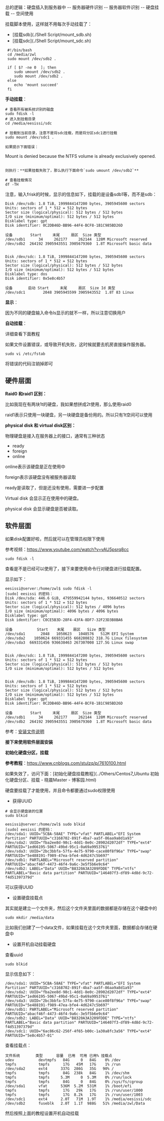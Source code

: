 总的逻辑：硬盘插入到服务器中 -- 服务器硬件识别 -- 服务器软件识别 -- 硬盘挂载 -- 空间使用

挂载脚本使用，这样就不用每次手动挂载了：

- [挂载sdb](./Shell Script/mount_sdb.sh)
- [挂载sdc](./Shell Script/mount_sdc.sh)

```
 #!/bin/bash
 cd /media/zwl
 sudo mount /dev/sdb2 .

 if [ $? -ne 0  ]; then
    sudo umount /dev/sdb2 .
    sudo mount /dev/sdb2 .
 else
    echo 'mount succeed'
 fi
```

**手动挂载**：

```
# 查看所有被系统识别的磁盘
sudo fdisk -l
# 进入到挂载目录
cd /media/eesissi/sdc

# 挂载到当前目录，注意不是将sdc挂载，而是将分区sdc1进行挂载
sudo mount /dev/sdc1 .

如果提示下面错误：
```
Mount is denied because the NTFS volume is already exclusively opened. 
```

则执行：**如果挂载失败了，那么执行下面命令`sudo umount /dev/sdb2`**

# 查看挂载情况
df -TH
```

注意，输入frisk的时候，显示的信息如下，挂载的是设备sdb1等，而不是sdb：

```
Disk /dev/sdb: 1.8 TiB, 1999844147200 bytes, 3905945600 sectors
Units: sectors of 1 * 512 = 512 bytes
Sector size (logical/physical): 512 bytes / 512 bytes
I/O size (minimum/optimal): 512 bytes / 512 bytes
Disklabel type: gpt
Disk identifier: 0C2DB46D-BB96-44F4-BCF8-1B1C985BD26D

设备        Start     末尾     扇区  Size 类型
/dev/sdb1      34     262177     262144  128M Microsoft reserved
/dev/sdb2  264192 3905943551 3905679360  1.8T Microsoft basic data


Disk /dev/sdc: 1.8 TiB, 1999844147200 bytes, 3905945600 sectors
Units: sectors of 1 * 512 = 512 bytes
Sector size (logical/physical): 512 bytes / 512 bytes
I/O size (minimum/optimal): 512 bytes / 512 bytes
Disklabel type: dos
Disk identifier: 0x5e8c4b57

设备       启动 Start     末尾     扇区  Size Id 类型
/dev/sdc1        2048 3905945599 3905943552  1.8T 83 Linux
```

**显示**：

因为不同的硬盘输入命令ls显示的就不一样，所以注意切换用户

**自动挂载**：

详细查看下面教程

如果文件设置错误，或导致开机失败，这时候就要去机房直接操作服务器。

```
sudo vi /etc/fstab
```

将错误的代码注销掉即可

## 硬件层面

**Raid0 和raid1 区别：**

比如我现在有两块1t的硬盘，我如果想拼成2t使用，那么使用raid0

raid1表示只使用一块硬盘，另一块硬盘是备份用的。所以只有1t空间可以使用

**physical disk 和 virtual disk区别：**

物理硬盘是接入在服务器上的接口，通常有三种状态

- ready
- foreign
- online

online表示该硬盘是正在使用中

foreign表示该硬盘没有被服务器读取

ready是读取了，但是还没有使用，需要进一步配置

Virtual disk 会显示正在使用中的硬盘。

physical disk 会显示硬盘是否被读取。

## 软件层面

如果disk配置好啦，然后就可以在管理员权限下使用

参考视频：https://www.youtube.com/watch?v=vAU5psrq8cc

```
sudo fdisk -l
```

查看是不是已经可以使用了，接下来要使用命令行对硬盘进行挂载配置。

显示如下：

```
eesissi@server:/home/zwl$ sudo fdisk -l
[sudo] eesissi 的密码：
Disk /dev/sda: 446.6 GiB, 479559942144 bytes, 936640512 sectors
Units: sectors of 1 * 512 = 512 bytes
Sector size (logical/physical): 512 bytes / 4096 bytes
I/O size (minimum/optimal): 4096 bytes / 4096 bytes
Disklabel type: gpt
Disk identifier: C0CE5B3D-28F4-43FA-8DF7-32F23D3B8BA6

设备           Start    末尾    扇区   Size 类型
/dev/sda1       2048   1050623   1048576   512M EFI System
/dev/sda2    1050624 669331455 668280832 318.7G Linux filesystem
/dev/sda3  669331456 936638463 267307008 127.5G Linux swap


Disk /dev/sdc: 1.8 TiB, 1999844147200 bytes, 3905945600 sectors
Units: sectors of 1 * 512 = 512 bytes
Sector size (logical/physical): 512 bytes / 512 bytes
I/O size (minimum/optimal): 512 bytes / 512 bytes


Disk /dev/sdb: 1.8 TiB, 1999844147200 bytes, 3905945600 sectors
Units: sectors of 1 * 512 = 512 bytes
Sector size (logical/physical): 512 bytes / 512 bytes
I/O size (minimum/optimal): 512 bytes / 512 bytes
Disklabel type: gpt
Disk identifier: 0C2DB46D-BB96-44F4-BCF8-1B1C985BD26D

设备        Start     末尾     扇区  Size 类型
/dev/sdb1      34     262177     262144  128M Microsoft reserved
/dev/sdb2  264192 3905943551 3905679360  1.8T Microsoft basic data
```

参考：[安装文件说明](../Others/14G服务器之F2创建RAID篇.pdf)

**接下来使用软件层面安装**

**初始化硬盘分区，挂载**

**参考教程**：https://www.cnblogs.com/stulzq/p/7610100.html

如果失效了，访问下面：[初始化硬盘挂载教程](../Others/Centos7_Ubuntu 初始化硬盘分区、挂载 - 晓晨Master - 博客园.html)

硬盘要挂载了才能使用，并且命令都要通过sudo权限使用

- 获得UUID

```
# 会显示硬盘装的位置
sudo blkid
```

```
eesissi@server:/home/zwl$ sudo blkid
[sudo] eesissi 的密码：
/dev/sda1: UUID="5CBA-58AE" TYPE="vfat" PARTLABEL="EFI System Partition" PARTUUID="c3168702-891f-4ba7-aa5f-86aa9a8d1a93"
/dev/sda2: UUID="fba2ee8d-98c1-4dd1-8e0c-28902d2072df" TYPE="ext4" PARTUUID="1ed66195-5067-49bd-95c1-0a69a9953761"
/dev/sda3: UUID="2bc3bbfa-57fa-4e75-9790-cace80f8f96a" TYPE="swap" PARTUUID="5e488191-f989-47ea-bfe4-4d6247c5b697"
/dev/sdb1: PARTLABEL="Microsoft reserved partition" PARTUUID="abacf46f-4473-46f4-9a6c-3e5f5b6e9c64"
/dev/sdb2: LABEL="Data" UUID="B8320A3A3209FDDE" TYPE="ntfs" PARTLABEL="Basic data partition" PARTUUID="146407f3-df89-4d8d-9c72-f4d51397379d"
```

可以获得UUID

- 设置硬盘挂载点

其实就是建立一个文件夹，然后这个文件夹里面的数据都是存储在这个硬盘中的

```
sudo mkdir /media/data
```

比如我们创建了一个data文件，如果挂载在这个文件夹里面，数据都会存储在硬盘中

- 设置开机自动挂载硬盘

查看uuid

```
sudo blkid
```

显示信息如下：

```
/dev/sda1: UUID="5CBA-58AE" TYPE="vfat" PARTLABEL="EFI System Partition" PARTUUID="c3168702-891f-4ba7-aa5f-86aa9a8d1a93"
/dev/sda2: UUID="fba2ee8d-98c1-4dd1-8e0c-28902d2072df" TYPE="ext4" PARTUUID="1ed66195-5067-49bd-95c1-0a69a9953761"
/dev/sda3: UUID="2bc3bbfa-57fa-4e75-9790-cace80f8f96a" TYPE="swap" PARTUUID="5e488191-f989-47ea-bfe4-4d6247c5b697"
/dev/sdb1: PARTLABEL="Microsoft reserved partition" PARTUUID="abacf46f-4473-46f4-9a6c-3e5f5b6e9c64"
/dev/sdb2: LABEL="Data" UUID="B8320A3A3209FDDE" TYPE="ntfs" PARTLABEL="Basic data partition" PARTUUID="146407f3-df89-4d8d-9c72-f4d51397379d"
/dev/sdc1: UUID="6ac86c62-256f-4f65-b00c-1a30a8fc3a56" TYPE="ext4" PARTUUID="5e8c4b57-01"
```

查看挂载点：

```
文件系统       类型      容量  已用  可用 已用% 挂载点
udev           devtmpfs   84G     0   84G    0% /dev
tmpfs          tmpfs      17G   45M   17G    1% /run
/dev/sda2      ext4      337G  286G   35G   90% /
tmpfs          tmpfs      84G  238k   84G    1% /dev/shm
tmpfs          tmpfs     5.3M     0  5.3M    0% /run/lock
tmpfs          tmpfs      84G     0   84G    0% /sys/fs/cgroup
/dev/sda1      vfat      536M  5.2M  531M    1% /boot/efi
tmpfs          tmpfs      17G   29k   17G    1% /run/user/1000
tmpfs          tmpfs      17G  8.2k   17G    1% /run/user/1003
/dev/sdc1      ext4      2.0T   71M  1.9T    1% /media/eesissi/sdc
/dev/sdb2      fuseblk   2.0T  1.1T  988G   51% /media/zwl/Data
```

然后按照上面的教程设置开机自动挂载

